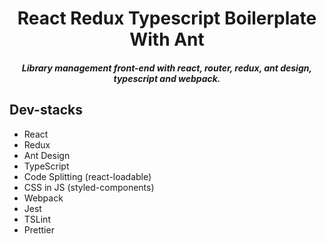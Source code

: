 <h1 align="center">React Redux Typescript Boilerplate With Ant</h1>

<h5 align="center">Library management front-end with react, router, redux, ant design, typescript and webpack.</h5>

## Dev-stacks

- React
- Redux
- Ant Design
- TypeScript
- Code Splitting (react-loadable)
- CSS in JS (styled-components)
- Webpack
- Jest
- TSLint
- Prettier
